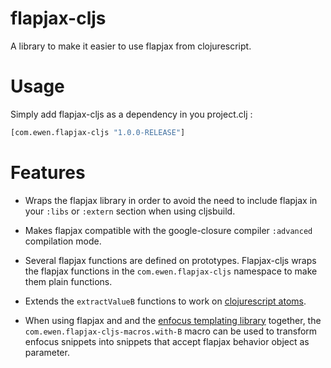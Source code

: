 flapjax-cljs
============

A library to make it easier to use flapjax from clojurescript.

Usage
=====

Simply add flapjax-cljs as a dependency in you project.clj :
```clojure
[com.ewen.flapjax-cljs "1.0.0-RELEASE"]
```

Features
========

* Wraps the flapjax library in order to avoid the need to include flapjax in your `:libs` or `:extern` section when using cljsbuild.

* Makes flapjax compatible with the google-closure compiler `:advanced` compilation mode.

* Several flapjax functions are defined on prototypes. Flapjax-cljs wraps the flapjax functions in the `com.ewen.flapjax-cljs` namespace to make them plain functions.

* Extends the `extractValueB` functions to work on [clojurescript atoms](http://clojure.org/atoms).

* When using flapjax and and the [enfocus templating library](https://github.com/ckirkendall/enfocus) together, the `com.ewen.flapjax-cljs-macros.with-B` macro can be used to transform enfocus snippets into snippets that accept flapjax behavior object as parameter.